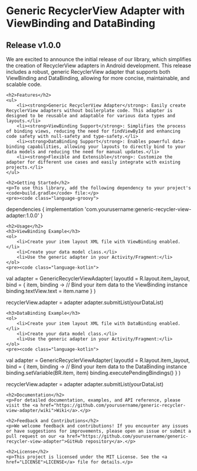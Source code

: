 <!DOCTYPE html>
<html lang="en">
<head>
    <meta charset="UTF-8">
    <meta name="viewport" content="width=device-width, initial-scale=1.0">
    <title>Generic RecyclerView Adapter</title>
</head>
<body>
    <h1>Generic RecyclerView Adapter with ViewBinding and DataBinding</h1>
    <h2>Release v1.0.0</h2>
    <p>We are excited to announce the initial release of our library, which simplifies the creation of RecyclerView adapters in Android development. This release includes a robust, generic RecyclerView adapter that supports both ViewBinding and DataBinding, allowing for more concise, maintainable, and scalable code.</p>

    <h2>Features</h2>
    <ul>
        <li><strong>Generic RecyclerView Adapter</strong>: Easily create RecyclerView adapters without boilerplate code. This adapter is designed to be reusable and adaptable for various data types and layouts.</li>
        <li><strong>ViewBinding Support</strong>: Simplifies the process of binding views, reducing the need for findViewById and enhancing code safety with null-safety and type-safety.</li>
        <li><strong>DataBinding Support</strong>: Enables powerful data-binding capabilities, allowing your layouts to directly bind to your data models and reducing the need for manual updates.</li>
        <li><strong>Flexible and Extensible</strong>: Customize the adapter for different use cases and easily integrate with existing projects.</li>
    </ul>

    <h2>Getting Started</h2>
    <p>To use this library, add the following dependency to your project's <code>build.gradle</code> file:</p>
    <pre><code class="language-groovy">
dependencies {
    implementation 'com.yourusername:generic-recycler-view-adapter:1.0.0'
}
    </code></pre>

    <h2>Usage</h2>
    <h3>ViewBinding Example</h3>
    <ol>
        <li>Create your item layout XML file with ViewBinding enabled.</li>
        <li>Create your data model class.</li>
        <li>Use the generic adapter in your Activity/Fragment:</li>
    </ol>
    <pre><code class="language-kotlin">
val adapter = GenericRecyclerViewAdapter(
    layoutId = R.layout.item_layout,
    bind = { item, binding ->
        // Bind your item data to the ViewBinding instance
        binding.textView.text = item.name
    }
)

recyclerView.adapter = adapter
adapter.submitList(yourDataList)
    </code></pre>

    <h3>DataBinding Example</h3>
    <ol>
        <li>Create your item layout XML file with DataBinding enabled.</li>
        <li>Create your data model class.</li>
        <li>Use the generic adapter in your Activity/Fragment:</li>
    </ol>
    <pre><code class="language-kotlin">
val adapter = GenericRecyclerViewAdapter(
    layoutId = R.layout.item_layout,
    bind = { item, binding ->
        // Bind your item data to the DataBinding instance
        binding.setVariable(BR.item, item)
        binding.executePendingBindings()
    }
)

recyclerView.adapter = adapter
adapter.submitList(yourDataList)
    </code></pre>

    <h2>Documentation</h2>
    <p>For detailed documentation, examples, and API reference, please visit the <a href="https://github.com/yourusername/generic-recycler-view-adapter/wiki">Wiki</a>.</p>

    <h2>Feedback and Contributions</h2>
    <p>We welcome feedback and contributions! If you encounter any issues or have suggestions for improvements, please open an issue or submit a pull request on our <a href="https://github.com/yourusername/generic-recycler-view-adapter">GitHub repository</a>.</p>

    <h2>License</h2>
    <p>This project is licensed under the MIT License. See the <a href="LICENSE">LICENSE</a> file for details.</p>
</body>
</html>
